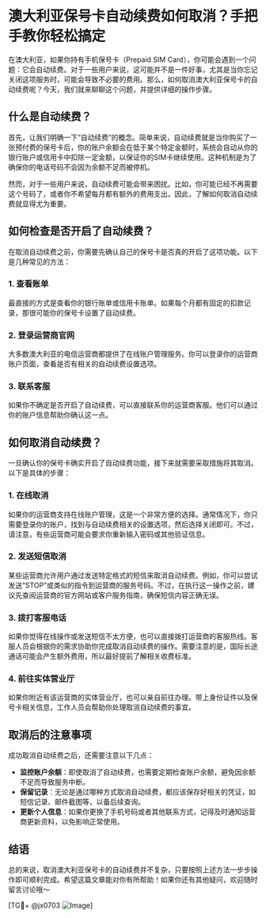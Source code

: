# 澳大利亚保号卡自动续费如何取消？手把手教你轻松搞定

在澳大利亚，如果你持有手机保号卡（Prepaid SIM Card），你可能会遇到一个问题：它会自动续费。对于一些用户来说，这可能并不是一件好事，尤其是当你忘记关闭这项服务时，可能会导致不必要的费用。那么，如何取消澳大利亚保号卡的自动续费呢？今天，我们就来聊聊这个问题，并提供详细的操作步骤。

## 什么是自动续费？

首先，让我们明确一下“自动续费”的概念。简单来说，自动续费就是当你购买了一张预付费的保号卡后，你的账户余额会在低于某个特定金额时，系统会自动从你的银行账户或信用卡中扣除一定金额，以保证你的SIM卡继续使用。这种机制是为了确保你的电话号码不会因为余额不足而被停机。

然而，对于一些用户来说，自动续费可能会带来困扰。比如，你可能已经不再需要这个号码了，或者你不希望每月都有额外的费用支出。因此，了解如何取消自动续费就显得尤为重要。

## 如何检查是否开启了自动续费？

在取消自动续费之前，你需要先确认自己的保号卡是否真的开启了这项功能。以下是几种常见的方法：

### 1. 查看账单
最直接的方式是查看你的银行账单或信用卡账单。如果每个月都有固定的扣款记录，那很可能你的保号卡设置了自动续费。

### 2. 登录运营商官网
大多数澳大利亚的电信运营商都提供了在线账户管理服务。你可以登录你的运营商账户页面，查看是否有相关的自动续费设置选项。

### 3. 联系客服
如果你不确定是否开启了自动续费，可以直接联系你的运营商客服。他们可以通过你的账户信息帮助你确认这一点。

## 如何取消自动续费？

一旦确认你的保号卡确实开启了自动续费功能，接下来就需要采取措施将其取消。以下是具体的步骤：

### 1. 在线取消
如果你的运营商支持在线账户管理，这是一个非常方便的选择。通常情况下，你只需要登录你的账户，找到与自动续费相关的设置选项，然后选择关闭即可。不过，请注意，有些运营商可能会要求你重新输入密码或其他验证信息。

### 2. 发送短信取消
某些运营商允许用户通过发送特定格式的短信来取消自动续费。例如，你可以尝试发送“STOP”或类似的指令到运营商的服务号码。不过，在执行这一操作之前，建议先查阅运营商的官方网站或客户服务指南，确保短信内容正确无误。

### 3. 拨打客服电话
如果你觉得在线操作或发送短信不太方便，也可以直接拨打运营商的客服热线。客服人员会根据你的需求协助你完成取消自动续费的操作。需要注意的是，国际长途通话可能会产生额外费用，所以最好提前了解相关收费标准。

### 4. 前往实体营业厅
如果你附近有该运营商的实体营业厅，也可以亲自前往办理。带上身份证件以及保号卡相关信息，工作人员会帮助你处理取消自动续费的事宜。

## 取消后的注意事项

成功取消自动续费之后，还需要注意以下几点：

- **监控账户余额**：即使取消了自动续费，也需要定期检查账户余额，避免因余额不足而导致服务中断。
- **保留记录**：无论是通过哪种方式取消自动续费，都应该保存好相关的凭证，如短信记录、邮件截图等，以备后续查询。
- **更新个人信息**：如果你更换了手机号码或者其他联系方式，记得及时通知运营商更新资料，以免影响正常使用。

## 结语

总的来说，取消澳大利亚保号卡的自动续费并不复杂，只要按照上述方法一步步操作即可顺利完成。希望这篇文章能对你有所帮助！如果你还有其他疑问，欢迎随时留言讨论哦～ 

[TG💪+ @jx0703 ![Image](https://github.com/user-attachments/assets/dbca1d08-cadb-493c-b0ec-ad6f7a83f270)]